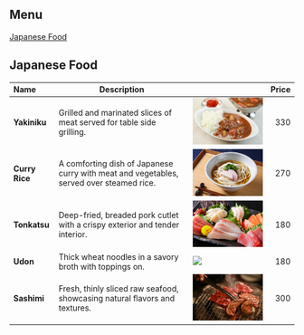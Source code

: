 ## Menu
 [Japanese Food](#japanese-food)


## Japanese Food


| Name           | Description                                                                             |                                                             | Price |
|:---------------|-----------------------------------------------------------------------------------------|-------------------------------------------------------------|------:|
| **Yakiniku**   | Grilled and marinated slices of meat served for table side grilling.                    | <img src = "images/curryrice-s227377714.jpeg">              |   330 |
| **Curry Rice** | A comforting dish of Japanese curry with meat and vegetables, served over steamed rice. | <img src = "images/hot-udon-s1768735691.jpeg">              |   270 |
| **Tonkatsu**   | Deep-fried, breaded pork cutlet with a crispy exterior and tender interior.             | <img src = "images/sashimi_s1633696672.jpeg">               |   180 |
| **Udon**       | Thick wheat noodles in a savory broth with toppings on.                                 | <img src = "images/Screenshot 2566-02-02 at 20.43.18.jpeg"> |   180 |
| **Sashimi**    | Fresh, thinly sliced raw seafood, showcasing natural flavors and textures.              | <img src = "images/yakiniku-s696400678.jpeg">               |   300 |



